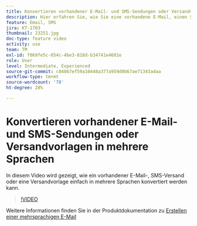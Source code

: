 ```yaml
---
title: Konvertieren vorhandener E-Mail- und SMS-Sendungen oder Versandvorlagen in mehrere Sprachen
description: Hier erfahren Sie, wie Sie eine vorhandene E-Mail, einen SMS-Versand oder eine Versandvorlage in eine mehrsprachige Nachricht konvertieren.
feature: Email, SMS
jira: KT-1703
thumbnail: 23251.jpg
doc-type: feature video
activity: use
team: TM
exl-id: f069fe5c-654c-4be3-818d-b34741e4681e
role: User
level: Intermediate, Experienced
source-git-commit: c84867ef59a10448a377a959d0b67ae71343a4aa
workflow-type: tm+mt
source-wordcount: '78'
ht-degree: 28%

---
```


# Konvertieren vorhandener E-Mail- und SMS-Sendungen oder Versandvorlagen in mehrere Sprachen

In diesem Video wird gezeigt, wie ein vorhandener E-Mail-, SMS-Versand oder eine Versandvorlage einfach in mehrere Sprachen konvertiert werden kann.

>[!VIDEO](https://video.tv.adobe.com/v/23251?quality=12&learn=on)

Weitere Informationen finden Sie in der Produktdokumentation zu [Erstellen einer mehrsprachigen E-Mail](https://experienceleague.adobe.com/docs/campaign-standard/using/communication-channels/email-messages/creating-a-multilingual-email.html?lang=en)
